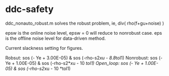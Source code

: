 # ddc-safety

ddc_nonauto_robust.m solves the robust problem, ie, div( rho(f+gu+noise) )

epsw is the online noise level, epsw = 0 will reduce to nonrobust case.
eps is the offline noise level for data-driven method.

Current slackness setting for figures.

Robsut:     sos (- Ye + 3.00E-05) & sos (-rho-s2*xu - 8.8*tol1)
Nonrobust:  sos (- Ye + 1.00E-05) & sos (-rho-s2*xu - 10 *tol1)
Open_loop:  sos (- Ye + 1.00E-05) & sos (-rho-s2*xu - 10 *tol1)
